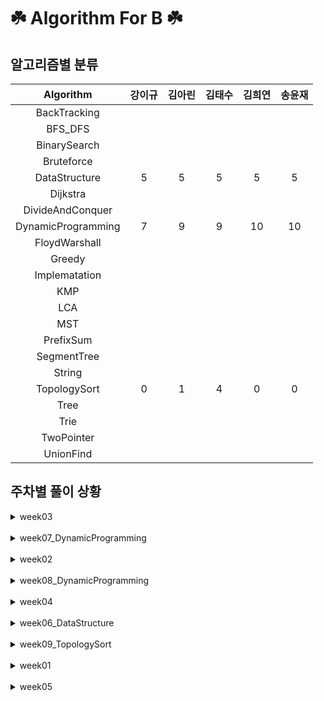 # ☘️ Algorithm For B ☘️
## 알고리즘별 분류 
| Algorithm | 강이규 | 김아린 | 김태수 | 김희연 | 송윤재 | 
 | :--: | :--: | :--: | :--: | :--: | :--: | 
 | BackTracking | 
 | BFS_DFS | 
 | BinarySearch | 
 | Bruteforce | 
 | DataStructure | 5 | 5 | 5 | 5 | 5 | 
 | Dijkstra | 
 | DivideAndConquer | 
 | DynamicProgramming | 7 | 9 | 9 | 10 | 10 | 
 | FloydWarshall | 
 | Greedy | 
 | Implematation | 
 | KMP | 
 | LCA | 
 | MST | 
 | PrefixSum | 
 | SegmentTree | 
 | String | 
 | TopologySort |  0 |1 | 4 |  0 | 0 |
 | Tree | 
 | Trie | 
 | TwoPointer | 
 | UnionFind | 
## 주차별 풀이 상황 

<details>
<summary>
week03
</summary>
<div markdown="1">

 | 문제 | 강이규 | 김아린 | 김태수 | 김희연 | 송윤재 | 
 | :--: | :--: | :--: | :--: | :--: | :--: | 
 | 트리의순회 |  ✔️  |  ✔️  |  ✔️  |  ❌  |  ✔️  | 
 | 세수의합 |  ✔️  |  ✔️  |  ✔️  |  ❌  |  ✔️  | 
 | 같이눈사람만들래 |  ✔️  |  ✔️  |  ✔️  |  ❌  |  ✔️  | 
 | 철로 |  ✔️  |  ✔️  |  ✔️  |  ❌  |  ✔️  | 
</div></details>
<br>
<details>
<summary>
week07_DynamicProgramming
</summary>
<div markdown="1">

 | 문제 | 강이규 | 김아린 | 김태수 | 김희연 | 송윤재 | 
 | :--: | :--: | :--: | :--: | :--: | :--: | 
 | 양팔저울 |  ✔️  |  ✔️  |  ✔️  |  ✔️  |  ✔️  | 
 | RGB거리2 |  ✔️  |  ✔️  |  ✔️  |  ✔️  |  ✔️  | 
 | 트리의독립집합 |  ✔️  |  ✔️  |  ✔️  |  ✔️  |  ✔️  | 
 | 가장긴증가하는부분수열2 |  ✔️  |  ✔️  |  ✔️  |  ✔️  |  ✔️  | 
 | Ezreal여눈부터가네ㅈㅈ |  ✔️  |  ✔️  |  ✔️  |  ✔️  |  ✔️  | 
</div></details>
<br>
<details>
<summary>
week02
</summary>
<div markdown="1">

 | 문제 | 강이규 | 김아린 | 김태수 | 김희연 | 송윤재 | 
 | :--: | :--: | :--: | :--: | :--: | :--: | 
 | 이진검색트리 |  ✔️  |  ✔️  |  ✔️  |  ❌  |  ✔️  | 
 | 이중우선순위큐 |  ✔️  |  ✔️  |  ✔️  |  ❌  |  ✔️  | 
 | 비숍 |  ✔️  |  ✔️  |  ✔️  |  ❌  |  ✔️  | 
 | 크게만들기 |  ✔️  |  ✔️  |  ✔️  |  ❌  |  ✔️  | 
</div></details>
<br>
<details>
<summary>
week08_DynamicProgramming
</summary>
<div markdown="1">

 | 문제 | 강이규 | 김아린 | 김태수 | 김희연 | 송윤재 | 
 | :--: | :--: | :--: | :--: | :--: | :--: | 
 | 함께블록쌓기 |  ✔️  |  ✔️  |  ✔️  |  ✔️  |  ✔️  | 
 | N포커 |  ❌  |  ✔️  |  ✔️  |  ✔️  |  ✔️  | 
 | ACMCraft |  ❌  |  ✔️  |  ✔️  |  ✔️  |  ✔️  | 
 | 햄최몇 |  ❌  |  ❌  |  ❌  |  ✔️  |  ✔️  | 
 | 암호코드 |  ✔️  |  ✔️  |  ✔️  |  ✔️  |  ✔️  | 
</div></details>
<br>
<details>
<summary>
week04
</summary>
<div markdown="1">

 | 문제 | 강이규 | 김아린 | 김태수 | 김희연 | 송윤재 | 
 | :--: | :--: | :--: | :--: | :--: | :--: | 
 | 귀농 |  ✔️  |  ✔️  |  ✔️  |  ❌  |  ✔️  | 
 | 색종이3 |  ✔️  |  ✔️  |  ✔️  |  ❌  |  ✔️  | 
 | 최대공약수하나빼기 |  ✔️  |  ✔️  |  ✔️  |  ❌  |  ✔️  | 
 | 직사각형으로나누기 |  ✔️  |  ✔️  |  ✔️  |  ❌  |  ✔️  | 
</div></details>
<br>
<details>
<summary>
week06_DataStructure
</summary>
<div markdown="1">

 | 문제 | 강이규 | 김아린 | 김태수 | 김희연 | 송윤재 | 
 | :--: | :--: | :--: | :--: | :--: | :--: | 
 | 오아시스재결합 |  ✔️  |  ✔️  |  ✔️  |  ✔️  |  ✔️  | 
 | 중앙값구하기 |  ✔️  |  ✔️  |  ✔️  |  ✔️  |  ✔️  | 
 | 문제추천시스템Version1 |  ✔️  |  ✔️  |  ✔️  |  ✔️  |  ✔️  | 
 | AC |  ✔️  |  ✔️  |  ✔️  |  ✔️  |  ✔️  | 
 | 싸지방에간준하 |  ✔️  |  ✔️  |  ✔️  |  ✔️  |  ✔️  | 
</div></details>
<br>
<details>
<summary>
week09_TopologySort
</summary>
<div markdown="1">

 | 문제 | 강이규 | 김아린 | 김태수 | 김희연 | 송윤재 | 
 | :--: | :--: | :--: | :--: | :--: | :--: | 
 | 음악프로그램 |  ❌  |  ❌  |  ✔️  |  ❌  |  ❌  | 
 | 클레어와물약 |  ❌  |  ❌  |  ✔️  |  ❌  |  ❌  | 
 | 선수과목 |  ❌  |  ✔️  |  ✔️  |  ❌  |  ❌  | 
 | 작업 |  ❌  |  ❌  |  ✔️  |  ❌  |  ❌  | 
</div></details>
<br>
<details>
<summary>
week01
</summary>
<div markdown="1">

 | 문제 | 강이규 | 김아린 | 김태수 | 김희연 | 송윤재 | 
 | :--: | :--: | :--: | :--: | :--: | :--: | 
 | 치즈 |  ✔️  |  ✔️  |  ✔️  |  ❌  |  ✔️  | 
 | 색상환 |  ✔️  |  ✔️  |  ✔️  |  ❌  |  ✔️  | 
 | 문제집 |  ✔️  |  ✔️  |  ✔️  |  ❌  |  ✔️  | 
 | 피자굽기 |  ✔️  |  ✔️  |  ✔️  |  ❌  |  ✔️  | 
</div></details>
<br>
<details>
<summary>
week05
</summary>
<div markdown="1">

 | 문제 | 강이규 | 김아린 | 김태수 | 김희연 | 송윤재 | 
 | :--: | :--: | :--: | :--: | :--: | :--: | 
 | 뉴스전하기 |  ✔️  |  ✔️  |  ✔️  |  ❌  |  ✔️  | 
 | ㄷㄷㄷㅈ |  ✔️  |  ✔️  |  ✔️  |  ❌  |  ✔️  | 
 | 트리와쿼리 |  ✔️  |  ✔️  |  ✔️  |  ❌  |  ✔️  | 
 | 트리의지름 |  ✔️  |  ✔️  |  ✔️  |  ❌  |  ✔️  | 
</div></details>
<br>